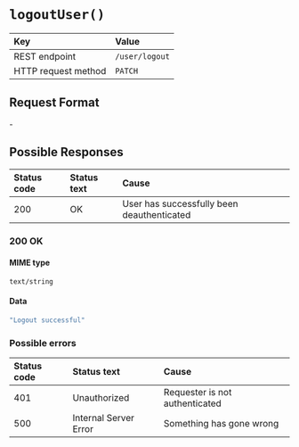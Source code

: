 # `logoutUser()`

| Key                 | Value          |
| :------------------ | :------------- |
| REST endpoint       | `/user/logout` |
| HTTP request method | `PATCH`        |

## Request Format

\-

## Possible Responses

| Status code | Status text | Cause                                      |
| :---------- | :---------- | :----------------------------------------- |
| 200         | OK          | User has successfully been deauthenticated |

### 200 OK

#### MIME type

`text/string`

#### Data

```typescript
"Logout successful"
```

### Possible errors

| Status code | Status text           | Cause                          |
| :---------- | :-------------------- | :----------------------------- |
| 401         | Unauthorized          | Requester is not authenticated |
| 500         | Internal Server Error | Something has gone wrong       |
